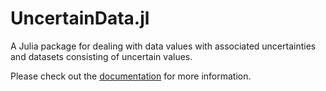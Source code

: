 # UncertainData.jl
A Julia package for dealing with data values with associated uncertainties and datasets consisting of uncertain values.

Please check out the [documentation](https://kahaaga.github.io/UncertainData.jl/dev) for more information.

